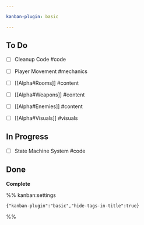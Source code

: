 ```yaml
---

kanban-plugin: basic

---
```


## To Do

- [ ] Cleanup Code #code
- [ ] Player Movement #mechanics
- [ ] [[Alpha#Rooms]] #content
- [ ] [[Alpha#Weapons]] #content
- [ ] [[Alpha#Enemies]] #content
- [ ] [[Alpha#Visuals]] #visuals


## In Progress

- [ ] State Machine System #code


## Done

**Complete**




%% kanban:settings
```
{"kanban-plugin":"basic","hide-tags-in-title":true}
```
%%